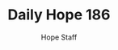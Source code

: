---
image: /assets/img/daily-hope-default-artwork.png
title: Daily Hope 186
number: 186
categories:
  - Daily Hope
author: Hope Staff
notes: Daily Hope 186
embed: >-
  <iframe style="border-radius:12px" src="https://open.spotify.com/embed/episode/6aFHhwWlMwC2hjfc2Jcbrq?utm_source=generator" width="100%" height="352" frameBorder="0" allowfullscreen="" allow="autoplay; clipboard-write; encrypted-media; fullscreen; picture-in-picture" loading="lazy"></iframe>
---